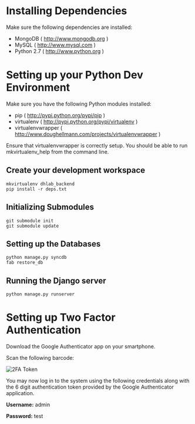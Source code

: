 # Installing Dependencies


Make sure the following dependencies are installed:

- MongoDB ( http://www.mongodb.org )
- MySQL ( http://www.mysql.com )
- Python 2.7 ( http://www.python.org )


# Setting up your Python Dev Environment


Make sure you have the following Python modules installed:

- pip ( http://pypi.python.org/pypi/pip )
- virtualenv ( http://pypi.python.org/pypi/virtualenv )
- virtualenvwrapper ( http://www.doughellmann.com/projects/virtualenvwrapper )

Ensure that virtualenvwrapper is correctly setup. You should be able to run mkvirtualenv_help from the command line.


## Create your development workspace

    mkvirtualenv dhlab_backend
    pip install -r deps.txt

## Initializing Submodules

    git submodule init
    git submodule update

## Setting up the Databases

    python manage.py syncdb
    fab restore_db

## Running the Django server

    python manage.py runserver

# Setting up Two Factor Authentication

Download the Google Authenticator app on your smartphone.

Scan the following barcode:

![2FA Token](https://chart.googleapis.com/chart?chl=otpauth%3A%2F%2Ftotp%2Fadmin%40DHLab%3Fsecret%3DNTSRUTMVFKM44XTW&chs=200x200&cht=qr&chld=M%7C0)

You may now log in to the system using the following credentials along with the
6 digit authentication token provided by the Google Authenticator application.

**Username:** admin

**Password:** test


